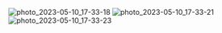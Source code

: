 ![photo_2023-05-10_17-33-18](https://github.com/yungenie/algorithm/assets/28051638/a0ab4196-aaed-4bae-ab74-1bc4dd88fd69)
![photo_2023-05-10_17-33-21](https://github.com/yungenie/algorithm/assets/28051638/a675a66c-0477-448b-905f-29f4e6b30aa8)
![photo_2023-05-10_17-33-23](https://github.com/yungenie/algorithm/assets/28051638/fc73706e-8f21-4c50-8d10-1adc9e467eb4)
